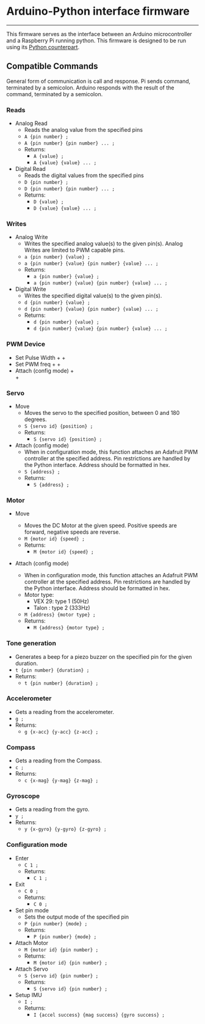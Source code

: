 # Arduino-Python interface firmware
---
This firmware serves as the interface between an Arduino microcontroller and a Raspberry Pi running python.  This firmware is designed to be run using its [Python counterpart](https://github.com/JLimbocker/SummerCamp/tree/master/Python-Class).

## Compatible Commands
General form of communication is call and response.  Pi sends command, terminated by a semicolon. Arduino responds with the result of the command, terminated by a semicolon.

### Reads
+ Analog Read
  + Reads the analog value from the specified pins
  + `A {pin number} ;`
  + `A {pin number} {pin number} ... ;`
  + Returns:
    + `A {value} ;`
    + `A {value} {value} ... ;`
+ Digital Read
  + Reads the digital values from the specified pins
  + `D {pin number} ;`
  + `D {pin number} {pin number} ... ;`
  + Returns:
    + `D {value} ;`
    + `D {value} {value} ... ;`

### Writes
+ Analog Write
  + Writes the specified analog value(s) to the given pin(s).  Analog Writes are limited to PWM capable pins.
  + `a {pin number} {value} ;`
  + `a {pin number} {value} {pin number} {value} ... ;`
  + Returns:
    + `a {pin number} {value} ;`
    + `a {pin number} {value} {pin number} {value} ... ;`
+ Digital Write
  + Writes the specified digital value(s) to the given pin(s).
  + `d {pin number} {value} ;`
  + `d {pin number} {value} {pin number} {value} ... ;`
  + Returns:
    + `d {pin number} {value} ;`
    + `d {pin number} {value} {pin number} {value} ... ;`

### PWM Device
+ Set Pulse Width
  +
  +
+ Set PWM freq
  +
  +
+ Attach (config mode)
  +  
  +


### Servo
+ Move
  + Moves the servo to the specified position, between 0 and 180 degrees.
  + `S {servo id} {position} ;`
  + Returns:
    + `S {servo id} {position} ;`
+ Attach (config mode)
  + When in configuration mode, this function attaches an Adafruit PWM controller at the specified address.  Pin restrictions are handled by the Python interface.  Address should be formatted in hex.
  + `S {address} ;`
  + Returns:
    + `S {address} ;`

### Motor
+ Move
  + Moves the DC Motor at the given speed.  Positive speeds are forward, negative speeds are reverse.
  + `M {motor id} {speed} ;`
  + Returns:
    + `M {motor id} {speed} ;`

+ Attach (config mode)
  + When in configuration mode, this function attaches an Adafruit PWM controller at the specified address.  Pin restrictions are handled by the Python interface.  Address should be formatted in hex.
  + Motor type:
    + VEX 29: type 1 (50Hz)
    + Talon : type 2 (333Hz)
  + `M {address} {motor type} ;`
  + Returns:
    + `M {address} {motor type} ;`

### Tone generation
  + Generates a beep for a piezo buzzer on the specified pin for the given duration.
  + `t {pin number} {duration} ;`
  + Returns:
    + `t {pin number} {duration} ;`

### Accelerometer
  + Gets a reading from the accelerometer.
  + `g ;`
  + Returns:
    + `g {x-acc} {y-acc} {z-acc} ;`

### Compass
  + Gets a reading from the Compass.
  + `c ;`
  + Returns:
    + `c {x-mag} {y-mag} {z-mag} ;`

### Gyroscope
  + Gets a reading from the gyro.
  + `y ;`
  + Returns:
    + `y {x-gyro} {y-gyro} {z-gyro} ;`

### Configuration mode
+ Enter
  + `C 1 ;`
  + Returns:
    + `C 1 ;`
+ Exit
  + `C 0 ;`
  + Returns:
    + `C 0 ;`
+ Set pin mode
  + Sets the output mode of the specified pin
  + `P {pin number} {mode} ;`
  + Returns:
    + `P {pin number} {mode} ;`
+ Attach Motor
  + `M {motor id} {pin number} ;`
  + Returns:
    + `M {motor id} {pin number} ;`
+ Attach Servo
  + `S {servo id} {pin number} ;`
  + Returns:
    + `S {servo id} {pin number} ;`
+ Setup IMU
  + `I ;`
  + Returns:
    + `I {accel success} {mag success} {gyro success} ;`
